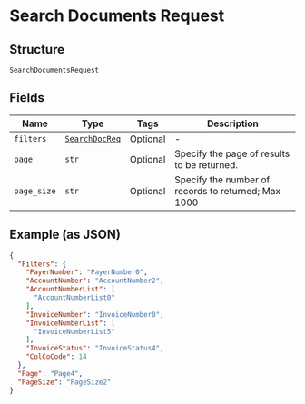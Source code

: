
# Search Documents Request

## Structure

`SearchDocumentsRequest`

## Fields

| Name | Type | Tags | Description |
|  --- | --- | --- | --- |
| `filters` | [`SearchDocReq`](../../doc/models/search-doc-req.md) | Optional | - |
| `page` | `str` | Optional | Specify the page of results to be returned. |
| `page_size` | `str` | Optional | Specify the number of records to returned; Max 1000 |

## Example (as JSON)

```json
{
  "Filters": {
    "PayerNumber": "PayerNumber0",
    "AccountNumber": "AccountNumber2",
    "AccountNumberList": [
      "AccountNumberList0"
    ],
    "InvoiceNumber": "InvoiceNumber0",
    "InvoiceNumberList": [
      "InvoiceNumberList5"
    ],
    "InvoiceStatus": "InvoiceStatus4",
    "ColCoCode": 14
  },
  "Page": "Page4",
  "PageSize": "PageSize2"
}
```

